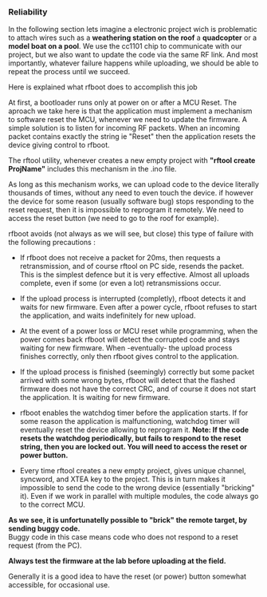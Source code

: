### Reliability

In the following section lets imagine a electronic project wich is problematic
to attach wires such as a **weathering station on the roof** a **quadcopter**
or a **model boat on a pool**. We use the cc1101 chip
to communicate with our  project, but we also want to update the code via the same RF link.
And most importantly, whatever failure happens while uploading, we should be able to
repeat the process until we succeed.

Here is explained what rfboot does to accomplish this job

At first, a bootloader runs only at power on or after a MCU Reset. The aproach we take here is
that the application must implement a mechanism to software reset the MCU, whenever
we need to update the firmware. A simple solution is to listen for incoming RF packets.
When an incoming packet contains exactly the string ie "Reset" then the application resets
the device giving control to rfboot.

The rftool utility, whenever creates a new empty project with **"rftool create ProjName"**
includes this mechanism in the .ino file.

As long as this mechanism works, we can upload code to the device literally thousands of
times, without any need to even touch the device. if however the device for some reason
(usually software bug)
stops responding to the reset request, then it is impossible to reprogram it remotely.
We need to access the reset button (we need to go to the roof for example).

rfboot avoids (not always as we will see, but close) this type of failure with the following precautions :

- If rfboot does not receive a packet for 20ms, then requests a retransmission, and of  course
rftool on PC side, resends the packet. This is the simplest defence but it is very
effective. Almost all uploads complete, even if some (or even a lot) retransmissions occur.

- If the upload process is interrupted (completly), rfboot detects it and waits for new firmware. Even
after a power cycle, rfboot refuses to start the application, and waits indefinitely for
new upload.

- At the event of a power loss or MCU reset while programming, when the power comes back rfboot
will detect the corrupted code and stays waiting for new firmware. When -eventually- the upload
process finishes correctly, only then rfboot gives control to the application.

- If the upload process is finished (seemingly) correctly but some packet arrived with some wrong bytes, rfboot
will detect that the flashed firmware does not have the correct CRC, and of course it does not start the application.
It is waiting for new firmware.

- rfboot enables the watchdog timer before the application starts. If for some reason the
application is malfunctioning, watchdog timer will eventually reset the device allowing to reprogram it.
**Note: If the code resets the watchdog periodically, but fails to respond to the reset string, then you are locked out. You will need to access the reset or power button.**

- Every time rftool creates a new empty project, gives unique channel, syncword, and XTEA
key to the project. This is in turn makes it impossible to send the code to the wrong device (essentially "bricking" it).
Even if we work in parallel with multiple modules, the code always go to the correct MCU.

**As we see, it is unfortunatelly possible to "brick" the remote target, by sending buggy code.**<br/>
Buggy code in this case means code who does not respond to a reset request (from the PC).

**Always test the firmware at the lab before uploading at the field.**

Generally it is a good idea to have the reset (or power) button somewhat accessible, for occasional use.

